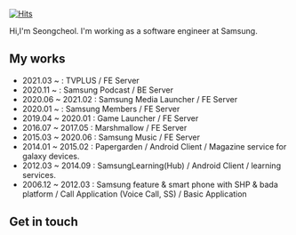 [![Hits](https://hits.seeyoufarm.com/api/count/incr/badge.svg?url=https%3A%2F%2Fgithub.com%2FSeongcheolHong%2FSeongcheolHong)](https://hits.seeyoufarm.com)

Hi,I'm Seongcheol. I'm working as a software engineer at Samsung.

<!--
**SeongcheolHong/SeongcheolHong** is a ✨ _special_ ✨ repository because its `README.md` (this file) appears on your GitHub profile.

Here are some ideas to get you started:

- 🔭 I’m currently working on ...
- 🌱 I’m currently learning ...
- 👯 I’m looking to collaborate on ...
- 🤔 I’m looking for help with ...
- 💬 Ask me about ...
- 📫 How to reach me: ...
- 😄 Pronouns: ...
- ⚡ Fun fact: ...
-->

## My works

- 2021.03 ~ : TVPLUS / FE Server
- 2020.11 ~ : Samsung Podcast / BE Server
- 2020.06 ~ 2021.02 : Samsung Media Launcher / FE Server
- 2020.01 ~ : Samsung Members / FE Server
- 2019.04 ~ 2020.01 : Game Launcher / FE Server
- 2016.07 ~ 2017.05 : Marshmallow / FE Server
- 2015.03 ~ 2020.06 : Samsung Music / FE Server
- 2014.01 ~ 2015.02 : Papergarden / Android Client / Magazine service for galaxy devices.
- 2012.03 ~ 2014.09 : SamsungLearning(Hub) / Android Client / learning services.
- 2006.12 ~ 2012.03 : Samsung feature & smart phone with SHP & bada platform / Call Application (Voice Call, SS) / Basic Application

## Get in touch

